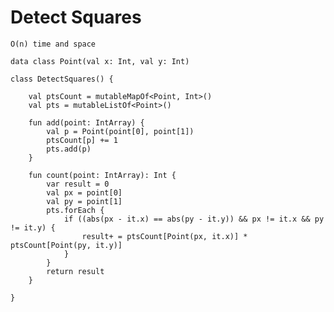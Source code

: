 

# Detect Squares

    O(n) time and space 

    data class Point(val x: Int, val y: Int)

    class DetectSquares() {
    
        val ptsCount = mutableMapOf<Point, Int>()
        val pts = mutableListOf<Point>()

        fun add(point: IntArray) {
            val p = Point(point[0], point[1])
            ptsCount[p] += 1
            pts.add(p)
        }
    
        fun count(point: IntArray): Int {
            var result = 0
            val px = point[0]
            val py = point[1]
            pts.forEach {
                if ((abs(px - it.x) == abs(py - it.y)) && px != it.x && py != it.y) {
                    result+ = ptsCount[Point(px, it.x)] * ptsCount[Point(py, it.y)]
                }
            }
            return result
        }
    
    }
